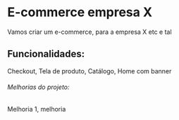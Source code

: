 # E-commerce empresa X

Vamos criar um e-commerce, para a empresa X etc e tal

## Funcionalidades:

Checkout, Tela de produto, Catálogo, Home com banner

###### Melhorias do projeto:

Melhoria 1, melhoria
